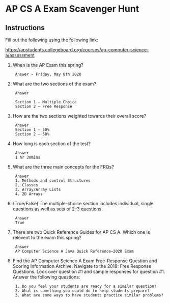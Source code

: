 # AP CS A Exam Scavenger Hunt

## Instructions 

Fill out the following using the following link:

https://apstudents.collegeboard.org/courses/ap-computer-science-a/assessment

1. When is the AP Exam this spring?

        Answer - Friday, May 8th 2020

2. What are the two sections of the exam?

        Answer
    
        Section 1 – Multiple Choice
        Section 2 – Free Response

3. How are the two sections weighted towards their overall score?

        Answer
        Section 1 – 50%
        Section 2 – 50%

4. How long is each section of the test?

        Answer
        1 hr 30mins

5. What are the three main concepts for the FRQs?

        Answer
        1. Methods and control Structures
        2. Classes
        3. Array/Array Lists
        4. 2D Arrays

6. (True/False) The multiple-choice section includes individual, single questions as well as sets of 2–3 questions.

        Answer
        True

7. There are two Quick Reference Guides for AP CS A. Which one is relevent to the exam this spring?

        Answer
        AP Computer Science A Java Quick Reference—2020 Exam

8. Find the AP Computer Science A Exam Free-Response Question and Scoring Information Archive. Navigate to the 2018: Free Response Questions. Look over question #1 and sample responses for question #1. Answer the following questions:

        1. Do you feel your students are ready for a similar question?
        2. What is something you could do to help students prepare?
        3. What are some ways to have students practice similar problems?
